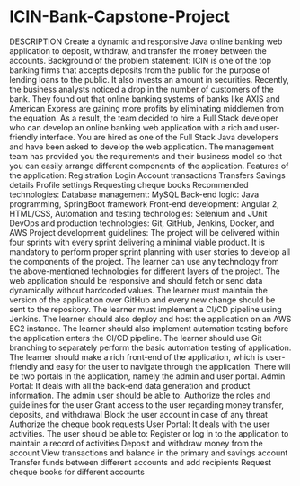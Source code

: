 # ICIN-Bank-Capstone-Project
 DESCRIPTION  Create a dynamic and responsive Java online banking web application to deposit, withdraw, and transfer the money between the accounts.  Background of the problem statement: ICIN is one of the top banking firms that accepts deposits from the public for the purpose of lending loans to the public. It also invests an amount in securities. Recently, the business analysts noticed a drop in the number of customers of the bank. They found out that online banking systems of banks like AXIS and American Express are gaining more profits by eliminating middlemen from the equation. As a result, the team decided to hire a Full Stack developer who can develop an online banking web application with a rich and user-friendly interface. You are hired as one of the Full Stack Java developers and have been asked to develop the web application. The management team has provided you the requirements and their business model so that you can easily arrange different components of the application.  Features of the application:  Registration Login Account transactions Transfers Savings details Profile settings Requesting cheque books Recommended technologies:  Database management: MySQL Back-end logic: Java programming, SpringBoot framework Front-end development: Angular 2, HTML/CSS, Automation and testing technologies: Selenium and JUnit DevOps and production technologies: Git, GitHub, Jenkins, Docker, and AWS Project development guidelines:  The project will be delivered within four sprints with every sprint delivering a minimal viable product. It is mandatory to perform proper sprint planning with user stories to develop all the components of the project. The learner can use any technology from the above-mentioned technologies for different layers of the project. The web application should be responsive and should fetch or send data dynamically without hardcoded values. The learner must maintain the version of the application over GitHub and every new change should be sent to the repository. The learner must implement a CI/CD pipeline using Jenkins. The learner should also deploy and host the application on an AWS EC2 instance. The learner should also implement automation testing before the application enters the CI/CD pipeline. The learner should use Git branching to separately perform the basic automation testing of application. The learner should make a rich front-end of the application, which is user- friendly and easy for the user to navigate through the application. There will be two portals in the application, namely the admin and user portal.  Admin Portal: It deals with all the back-end data generation and product information. The admin user should be able to:  Authorize the roles and guidelines for the user Grant access to the user regarding money transfer, deposits, and withdrawal Block the user account in case of any threat Authorize the cheque book requests User Portal: It deals with the user activities. The user should be able to:  Register or log in to the application to maintain a record of activities Deposit and withdraw money from the account View transactions and balance in the primary and savings account Transfer funds between different accounts and add recipients Request cheque books for different accounts
